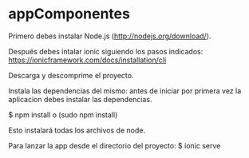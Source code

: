 # appComponentes


Primero debes instalar Node.js (http://nodejs.org/download/).

Después debes intalar ionic siguiendo los pasos indicados: https://ionicframework.com/docs/installation/cli

Descarga y descomprime el proyecto.

Instala las dependencias del mismo: antes de iniciar por primera vez la aplicacion debes instalar las dependencias.

$ npm install o (sudo npm install)

Esto instalará todas los archivos de node.

Para lanzar la app desde el directorio del proyecto: $ ionic serve
